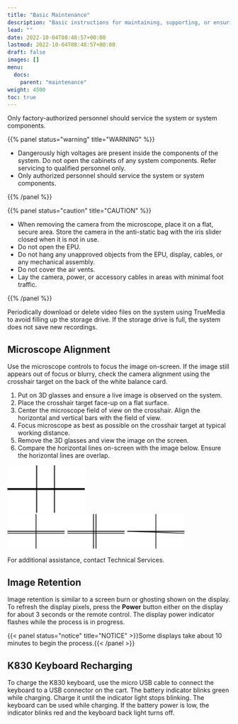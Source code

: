 ```yaml
---
title: "Basic Maintenance"
description: "Basic instructions for maintaining, supporting, or ensuring the performance of the NGENUITY console."
lead: ""
date: 2022-10-04T08:48:57+00:00
lastmod: 2022-10-04T08:48:57+00:00
draft: false
images: []
menu:
  docs:
    parent: "maintenance"
weight: 4500
toc: true
---
```


Only factory-authorized personnel should service the system or system components.

{{% panel status="warning" title="WARNING" %}}

* Dangerously high voltages are present inside the components of the system. Do not open the cabinets of any system components. Refer servicing to qualified personnel only.
* Only authorized personnel should service the system or system components.

{{% /panel %}}

{{% panel status="caution" title="CAUTION" %}}

* When removing the camera from the microscope, place it on a flat, secure area. Store the camera in the anti-static bag with the iris slider closed when it is not in use.
* Do not open the EPU.
* Do not hang any unapproved objects from the EPU, display, cables, or any mechanical assembly.
* Do not cover the air vents.
* Lay the camera, power, or accessory cables in areas with minimal foot traffic.

{{% /panel %}}

Periodically download or delete video files on the system using TrueMedia to avoid filling up the storage drive. If the storage drive is full, the system does not save new recordings.

## Microscope Alignment

Use the microscope controls to focus the image on-screen. If the image still appears out of focus or blurry, check the camera alignment using the crosshair target on the back of the white balance card.

1. Put on 3D glasses and ensure a live image is observed on the system.
2. Place the crosshair target face-up on a flat surface.
3. Center the microscope field of view on the crosshair. Align the horizontal and vertical bars with the field of view.
4. Focus microscope as best as possible on the crosshair target at typical working distance.
5. Remove the 3D glasses and view the image on the screen.
6. Compare the horizontal lines on-screen with the image below. Ensure the horizontal lines are overlap.  

<img src="camera_alignment_aligned.svg" title="Aligned" width="175px"/>  
<img src="camera_alignment_misaligned.svg" title="Misaligned" width="400px"/>

For additional assistance, contact Technical Services.

## Image Retention

Image retention is similar to a screen burn or ghosting shown on the display. To refresh the display pixels, press the **Power** button either on the display for about 3 seconds or the remote control. The display power indicator flashes while the process is in progress.

{{< panel status="notice" title="NOTICE" >}}Some displays take about 10 minutes to begin the process.{{< /panel >}}

## K830 Keyboard Recharging

To charge the K830 keyboard, use the micro USB cable to connect the keyboard to a USB connector on the cart. The battery indicator blinks green while charging. Charge it until the indicator light stops blinking. The keyboard can be used while charging. If the battery power is low, the indicator blinks red and the keyboard back light turns off.
